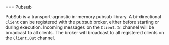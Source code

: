 === Pubsub

PubSub is a transport-agnostic in-memory pubsub library. A bi-directional `Client` can be registered with the pubsub broker, either before starting or during execution. Incoming messages on the `Client.In` channel will be broadcast to all clients. The broker will broadcast to all registered clients on the `Client.Out` channel.